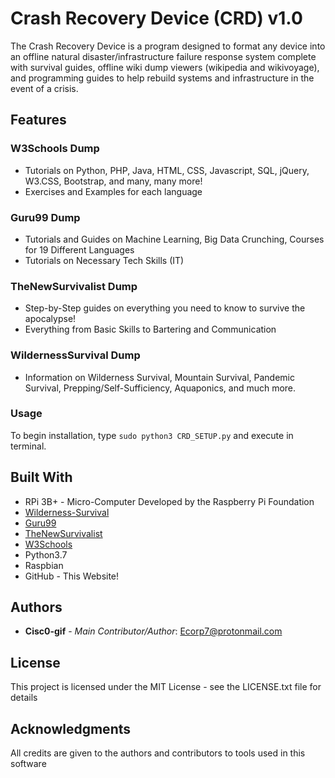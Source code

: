 # Crash Recovery Device (CRD) v1.0

The Crash Recovery Device is a program designed to format any device into an offline natural disaster/infrastructure failure response system complete with survival guides, offline wiki dump viewers (wikipedia and wikivoyage), and programming guides to help rebuild systems and infrastructure in the event of a crisis.

## Features

### W3Schools Dump
* Tutorials on Python, PHP, Java, HTML, CSS, Javascript, SQL, jQuery, W3.CSS, Bootstrap, and many, many more!
* Exercises and Examples for each language

### Guru99 Dump
* Tutorials and Guides on Machine Learning, Big Data Crunching, Courses for 19 Different Languages
* Tutorials on Necessary Tech Skills (IT)

### TheNewSurvivalist Dump
* Step-by-Step guides on everything you need to know to survive the apocalypse!
* Everything from Basic Skills to Bartering and Communication

### WildernessSurvival Dump
* Information on Wilderness Survival, Mountain Survival, Pandemic Survival, Prepping/Self-Sufficiency, Aquaponics, and much more.

### Usage

To begin installation, type ``` sudo python3 CRD_SETUP.py ``` and execute in terminal.


## Built With

* RPi 3B+ - Micro-Computer Developed by the Raspberry Pi Foundation
* [Wilderness-Survival](<https://www.wilderness-survival.net/>)
* [Guru99](<https://www.guru99.com/>)
* [TheNewSurvivalist](<http://www.thenewsurvivalist.com/>)
* [W3Schools](<https://www.w3schools.com/>)
* Python3.7
* Raspbian
* GitHub - This Website!


## Authors

* **Cisc0-gif** - *Main Contributor/Author*: Ecorp7@protonmail.com

## License

This project is licensed under the MIT License - see the LICENSE.txt file for details


## Acknowledgments

All credits are given to the authors and contributors to tools used in this software
